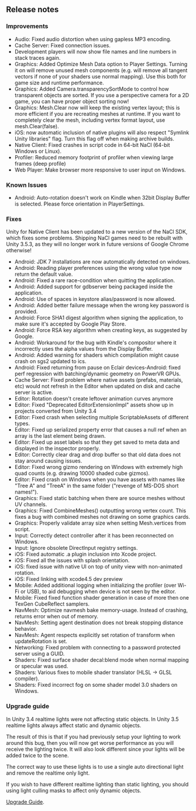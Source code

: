## Release notes

### Improvements

-   Audio: Fixed audio distortion when using gapless MP3 encoding.
-   Cache Server: Fixed connection issues.
-   Development players will now show file names and line numbers in stack traces again.
-   Graphics: Added Optimize Mesh Data option to Player Settings. Turning it on will remove unused mesh components (e.g. will remove all tangent vectors if none of your shaders use normal mapping). Use this both for game size and runtime performance.
-   Graphics: Added Camera.transparencySortMode to control how transparent objects are sorted. If you use a perspective camera for a 2D game, you can have proper object sorting now!
-   Graphics: Mesh.Clear now will keep the existing vertex layout; this is more efficient if you are recreating meshes at runtime. If you want to completely clear the mesh, including vertex format layout, use mesh.Clear(false).
-   iOS: now automatic inclusion of native plugins will also respect \"Symlink Unity libraries\" flag. Turn this flag off when making archive builds.
-   Native Client: Fixed crashes in script code in 64-bit NaCl (64-bit Windows or Linux).
-   Profiler: Reduced memory footprint of profiler when viewing large frames (deep profile)
-   Web Player: Make browser more responsive to user input on Windows.

### Known Issues

-   Android: Auto-rotation doesn\'t work on Kindle when 32bit Display Buffer is selected. Please force orientation in PlayerSettings.

### Fixes

Unity for Native Client has been updated to a new version of the NaCl SDK, which fixes some problems. Shipping NaCl games need to be rebuilt with Unity 3.5.3, as they will no longer work in future versions of Google Chrome otherwise!

-   Android: JDK 7 installations are now automatically detected on windows.
-   Android: Reading player preferences using the wrong value type now return the default value.
-   Android: Fixed a rare race-condition when quitting the application.
-   Android: Added support for gdbserver being packaged inside the application.
-   Android: Use of spaces in keystore alias/password is now allowed.
-   Android: Added better failure message when the wrong key password is provided.
-   Android: Force SHA1 digest algorithm when signing the application, to make sure it\'s accepted by Google Play Store.
-   Android: Force RSA key algorithm when creating keys, as suggested by Google.
-   Android: Workaround for the bug with Kindle\'s compositor where it incorrectly uses the alpha values from the Display Buffer.
-   Android: Added warning for shaders which compilation might cause crash on sgs2 updated to ics.
-   Android: Fixed returning from pause on Eclair devices-Android: fixed perf regression with batching/dynamic geometry on PowerVR GPUs.
-   Cache Server: Fixed problem where native assets (prefabs, materials, etc) would not refresh in the Editor when updated on disk and cache server is active.
-   Editor: Rotation doesn\'t create leftover animation curves anymore
-   Editor: Fixed \"Deprecated EditorExtensionImpl\" assets show up in projects converted from Unity 3.4
-   Editor: Fixed crash when selecting multiple ScriptableAssets of different types.
-   Editor: Fixed up serialized property error that causes a null ref when an array is the last element being drawn.
-   Editor: Fixed up asset labels so that they get saved to meta data and displayed in the inspector properly.
-   Editor: Correctly clear drag and drop buffer so that old data does not stay around causing issues.
-   Editor: Fixed wrong gizmo rendering on Windows with extremely high quad counts (e.g. drawing 10000 shaded cube gizmos).
-   Editor: Fixed crash on Windows when you have assets with names like \"Tree A\" and \"TreeA\" in the same folder (\"revenge of MS-DOS short names!\").
-   Graphics: Fixed static batching when there are source meshes without UV channels.
-   Graphics: Fixed CombineMeshes() outputting wrong vertex count. This fixes a bug with combined meshes not drawing on some graphics cards.
-   Graphics: Properly validate array size when setting Mesh.vertices from script.
-   Input: Correctly detect controller after it has been reconnected on Windows.
-   Input: Ignore obsolete DirectInput registry settings.
-   iOS: Fixed automatic .a plugin inclusion into Xcode project.
-   iOS: Fixed all the issues with splash orientation.
-   iOS: fixed issue with native UI on top of unity view with non-animated rotation.
-   iOS: Fixed linking with xcode4.5 dev preview
-   Mobile: Added additional logging when initializing the profiler (over Wi-Fi or USB), to aid debugging when device is not seen by the editor.
-   Mobile: Fixed fixed function shader generation in case of more then one TexGen CubeReflect samplers.
-   NavMesh: Optimize navmesh bake memory-usage. Instead of crashing, returns error when out of memory.
-   NavMesh: Setting agent destination does not break stopping distance behavior.
-   NavMesh: Agent respects explicitly set rotation of transform when updateRotation is set.
-   Networking: Fixed problem with connecting to a password protected server using a GUID.
-   Shaders: Fixed surface shader decal:blend mode when normal mapping or specular was used.
-   Shaders: Various fixes to mobile shader translator (HLSL -\> GLSL compiler).
-   Shaders: Fixed incorrect fog on some shader model 3.0 shaders on Windows.

### Upgrade guide

In Unity 3.4 realtime lights were not affecting static objects. In Unity 3.5 realtime lights always affect static and dynamic objects.

The result of this is that if you had previously setup your lighting to work around this bug, then you will now get worse performance as you will receive the lighting twice. It will also look different since your lights will be added twice to the scene.

The correct way to use these lights is to use a single auto directional light and remove the realtime only light.

If you wish to have different realtime lighting than static lighting, you should using light culling masks to affect only dynamic objects.

[Upgrade Guide](http://forum.unity3d.com/threads/116479-Disappointed-with-performance/page3?p=833498&viewfull=1#post833498).
